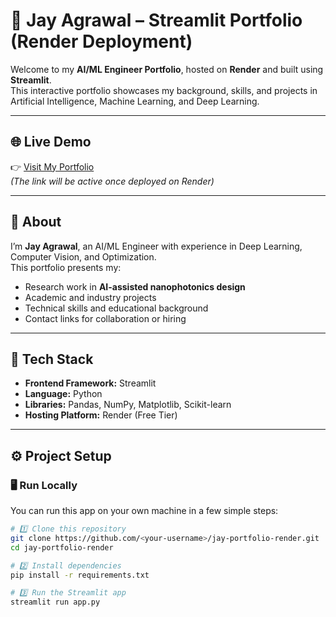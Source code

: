 # 🚀 Jay Agrawal – Streamlit Portfolio (Render Deployment)

Welcome to my **AI/ML Engineer Portfolio**, hosted on **Render** and built using **Streamlit**.  
This interactive portfolio showcases my background, skills, and projects in Artificial Intelligence, Machine Learning, and Deep Learning.

---

## 🌐 Live Demo
👉 [Visit My Portfolio](https://jay-portfolio.onrender.com)  
*(The link will be active once deployed on Render)*

---

## 🧠 About
I’m **Jay Agrawal**, an AI/ML Engineer with experience in Deep Learning, Computer Vision, and Optimization.  
This portfolio presents my:
- Research work in **AI-assisted nanophotonics design**
- Academic and industry projects
- Technical skills and educational background
- Contact links for collaboration or hiring

---

## 🧩 Tech Stack
- **Frontend Framework:** Streamlit  
- **Language:** Python  
- **Libraries:** Pandas, NumPy, Matplotlib, Scikit-learn  
- **Hosting Platform:** Render (Free Tier)

---

## ⚙️ Project Setup

### 🖥️ Run Locally
You can run this app on your own machine in a few simple steps:

```bash
# 1️⃣ Clone this repository
git clone https://github.com/<your-username>/jay-portfolio-render.git
cd jay-portfolio-render

# 2️⃣ Install dependencies
pip install -r requirements.txt

# 3️⃣ Run the Streamlit app
streamlit run app.py
